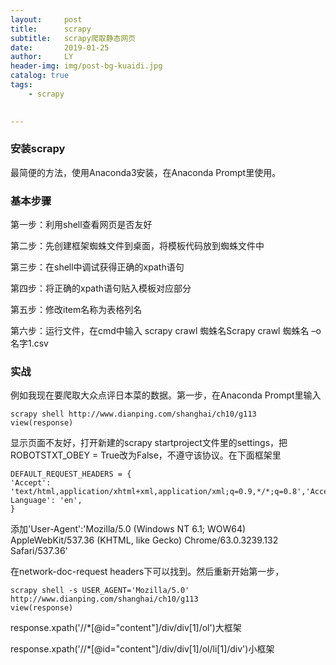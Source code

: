 ```yaml
---
layout:     post
title:      scrapy
subtitle:   scrapy爬取静态网页
date:       2019-01-25
author:     LY
header-img: img/post-bg-kuaidi.jpg
catalog: true
tags:
    - scrapy
    

---
```


### 安装scrapy

最简便的方法，使用Anaconda3安装，在Anaconda Prompt里使用。

### 基本步骤

第一步：利用shell查看网页是否友好

第二步：先创建框架蜘蛛文件到桌面，将模板代码放到蜘蛛文件中

第三步：在shell中调试获得正确的xpath语句

第四步：将正确的xpath语句贴入模板对应部分

第五步：修改item名称为表格列名

第六步：运行文件，在cmd中输入 scrapy crawl 蜘蛛名Scrapy crawl 蜘蛛名 –o 名字1.csv

### 实战

例如我现在要爬取大众点评日本菜的数据。第一步，在Anaconda Prompt里输入

	scrapy shell http://www.dianping.com/shanghai/ch10/g113
	view(response)

显示页面不友好，打开新建的scrapy startproject文件里的settings，把ROBOTSTXT_OBEY = True改为False，不遵守该协议。在下面框架里

	DEFAULT_REQUEST_HEADERS = {
	'Accept': 'text/html,application/xhtml+xml,application/xml;q=0.9,*/*;q=0.8','Accept-Language': 'en',
	}

添加'User-Agent':'Mozilla/5.0 (Windows NT 6.1; WOW64) AppleWebKit/537.36 (KHTML, like Gecko) Chrome/63.0.3239.132 Safari/537.36'

在network-doc-request headers下可以找到。然后重新开始第一步，

	scrapy shell -s USER_AGENT='Mozilla/5.0' http://www.dianping.com/shanghai/ch10/g113
	view(response)


response.xpath('//*[@id="content"]/div/div[1]/ol')大框架


response.xpath('//*[@id="content"]/div/div[1]/ol/li[1]/div')小框架








